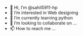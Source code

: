 - 👋 Hi, I’m @sahil5911-hp
- 👀 I’m interested in Web designing
- 🌱 I’m currently learning python
- 💞️ I’m looking to collaborate on ...
- 📫 How to reach me ...

<!---
sahil5911-hp/sahil5911-hp is a ✨ special ✨ repository because its `README.md` (this file) appears on your GitHub profile.
You can click the Preview link to take a look at your changes.
--->
